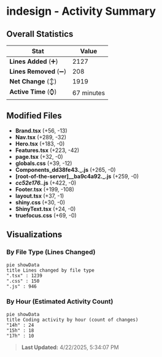 # indesign - Activity Summary 

## Overall Statistics

| Stat                   | Value                                                             |
| ---------------------- | ----------------------------------------------------------------- |
| **Lines Added** (➕)   | 2127                                          |
| **Lines Removed** (➖) | 208                                        |
| **Net Change** (↕)    | 1919                |
| **Active Time** (⌚)   | 67 minutes |


## Modified Files
- **Brand.tsx** (+56, -13)
- **Nav.tsx** (+289, -32)
- **Hero.tsx** (+183, -0)
- **Features.tsx** (+223, -42)
- **page.tsx** (+32, -0)
- **globals.css** (+39, -12)
- **Components_dd38fe43._.js** (+265, -0)
- **[root-of-the-server]__ba9c4a92._.js** (+259, -0)
- **_cc52e176._.js** (+422, -0)
- **Footer.tsx** (+199, -108)
- **layout.tsx** (+37, -1)
- **shiny.css** (+30, -0)
- **ShinyText.tsx** (+24, -0)
- **truefocus.css** (+69, -0)

## Visualizations

### By File Type (Lines Changed)

```mermaid
pie showData
title Lines changed by file type
".tsx" : 1239
".css" : 150
".js" : 946
```

### By Hour (Estimated Activity Count)

```mermaid
pie showData
title Coding activity by hour (count of changes)
"14h" : 24
"15h" : 18
"17h" : 10
```


> **Last Updated:** 4/22/2025, 5:34:07 PM